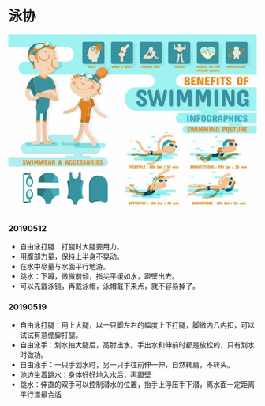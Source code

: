 # 泳协

![](./images/swimming.jpg)


### 20190512
* 自由泳打腿：打腿时大腿要用力。
* 用腹部力量，保持上半身不晃动。
* 在水中尽量与水面平行地游。
* 跳水：下蹲，微微前倾，指尖平缓如水，蹬壁出去。
* 可以先戴泳镜，再戴泳帽，泳帽戴下来点，就不容易掉了。


### 20190519
* 自由泳打腿：用上大腿，以一只脚左右的幅度上下打腿，脚微内八内扣，可以试试有意绷脚打腿。
* 自由泳手：划水拍大腿后，高肘出水。手出水和伸前时都是放松的，只有划水时做功。
* 自由泳手：一只手划水时，另一只手往前伸一伸，自然转肩，不转头。
* 池边坐着跳水：身体好好地入水后，再蹬壁
* 跳水：伸直的双手可以控制潜水的位置，抬手上浮压手下潜，离水面一定距离平行漂最合适
